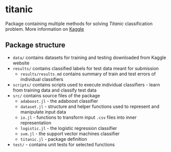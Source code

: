 # titanic

Package containing multiple methods for solving *Titanic* classification problem.
More information on [Kaggle](https://www.kaggle.com/c/titanic/overview)

## Package structure

- `data/` contains datasets for training and testing downloaded from Kaggle website
- `results/` contains classified labels for test data meant for submission
    - `results/results.md` contains summary of train and test errors of individual classifiers
- `scripts/` contains scripts used to execute individual classifiers - learn from training data and classify test data
- `src/` contains source files of the package
    - `adaboost.jl` - the adaboost classifier
    - `dataset.jl` - structure and helper functions used to represent and manipulate input data
    - `io.jl` - functions to transform input `.csv` files into inner representation
    - `logistic.jl` - the logistic regression classifier
    - `svm.jl` - the support vector machines classifier
    - `titanic.jl` - package definition
- `test/` - contains unit tests for selected functions
